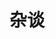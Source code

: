 ---
title: 杂谈
description: 分享生活见闻
image: banner.jpg

# Badge style
style:
  background: "#e76f51"
  color: "#fff"
---